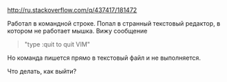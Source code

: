 http://ru.stackoverflow.com/q/437417/181472

Работал в командной строке. Попал в странный текстовый редактор, в котором не работает мышка. Вижу сообщение

> "type :quit<Enter> to quit VIM"

Но команда пишется прямо в текстовый файл и не выполняется.

Что делать, как выйти?